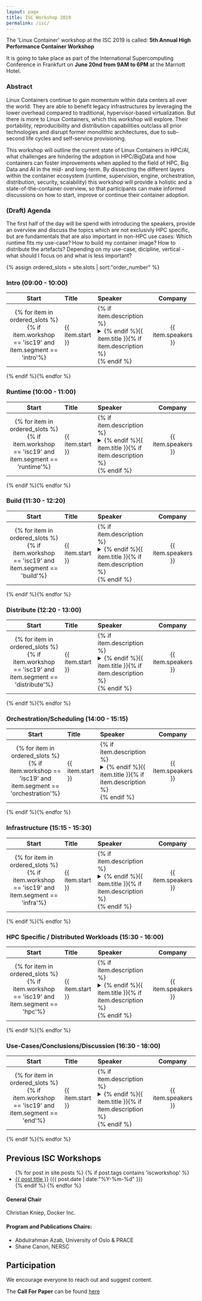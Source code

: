 ```yaml
---
layout: page
title: ISC Workshop 2019
permalink: /isc/
---
```


The 'Linux Container' workshop at the ISC 2019 is called: **5th Annual High Performance Container Workshop**

It is going to take place as part of the International Supercomputing Conference in Frankfurt on **June 20nd from 9AM to 6PM** at the Marriott Hotel.

### Abstract

Linux Containers continue to gain momentum within data centers all over the world.
They are able to benefit legacy infrastructures by leveraging the lower overhead compared
to traditional, hypervisor-based virtualization. But there is more to Linux Containers,
which this workshop will explore. Their portability, reproducibility and distribution
capabilities outclass all prior technologies and disrupt former monolithic architectures,
due to sub-second life cycles and self-service provisioning.

This workshop will outline the current state of Linux Containers in HPC/AI, what challenges
are hindering the adoption in HPC/BigData and how containers can foster
improvements when applied to the field of HPC, Big Data and AI in the mid- and long-term.
By dissecting the different layers within the container ecosystem (runtime, supervision, engine, orchestration, distribution, security, scalability) this workshop will provide a holistic and a state-of-the-container overview, so that participants can make informed discussions on how to start, improve or continue their container adoption.

### (Draft) Agenda
The first half of the day will be spend with introducing the speakers, provide an overview and discuss
the topics which are not exclusivly HPC specific, but are fundamentals that are also important in non-HPC use cases: Which runtime fits my use-case? How to build my container image? How to distribute the artefacts?
Depending on my use-case, dicipline, vertical - what should I focus on and what is less important?

{% assign ordered_slots = site.slots | sort:"order_number" %}

### Intro (09:00 - 10:00)

| Start |  Title                                   | Speaker             |    Company     |
|:-----:|:-----------------------------------------|:--------------------|:--------------:|
{% for item in ordered_slots %}{% if item.workshop == 'isc19' and item.segment == 'intro'%}| {{ item.start }} | {% if item.description %}<details><summary>{% endif %}{{ item.title }}{% if item.description %}</summary><div class="slot-tiny">{{ item.description }}</div></details>{% endif %} | {{ item.speakers }}  | {{ item.affiliation }} |
{% endif %}{% endfor %}

### Runtime (10:00 - 11:00)
| Start |  Title                                   | Speaker             |    Company     |
|:-----:|:-----------------------------------------|:--------------------|:--------------:|
{% for item in ordered_slots %}{% if item.workshop == 'isc19' and item.segment == 'runtime'%}| {{ item.start }} | {% if item.description %}<details><summary>{% endif %}{{ item.title }}{% if item.description %}</summary><div class="slot-tiny">{{ item.description }}</div></details>{% endif %} | {{ item.speakers }}  | {{ item.affiliation }} |
{% endif %}{% endfor %}

### Build (11:30 - 12:20)
| Start |  Title                                   | Speaker             |    Company     |
|:-----:|:-----------------------------------------|:--------------------|:--------------:|
{% for item in ordered_slots %}{% if item.workshop == 'isc19' and item.segment == 'build'%}| {{ item.start }} | {% if item.description %}<details><summary>{% endif %}{{ item.title }}{% if item.description %}</summary><div class="slot-tiny">{{ item.description }}</div></details>{% endif %} | {{ item.speakers }}  | {{ item.affiliation }} |
{% endif %}{% endfor %}

### Distribute (12:20 - 13:00)
| Start |  Title                                   | Speaker             |    Company     |
|:-----:|:-----------------------------------------|:--------------------|:--------------:|
{% for item in ordered_slots %}{% if item.workshop == 'isc19' and item.segment == 'distribute'%}| {{ item.start }} | {% if item.description %}<details><summary>{% endif %}{{ item.title }}{% if item.description %}</summary><div class="slot-tiny">{{ item.description }}</div></details>{% endif %} | {{ item.speakers }}  | {{ item.affiliation }} |
{% endif %}{% endfor %}

### Orchestration/Scheduling (14:00 - 15:15)
| Start |  Title                                   | Speaker             |    Company     |
|:-----:|:-----------------------------------------|:--------------------|:--------------:|
{% for item in ordered_slots %}{% if item.workshop == 'isc19' and item.segment == 'orchestration'%}| {{ item.start }} | {% if item.description %}<details><summary>{% endif %}{{ item.title }}{% if item.description %}</summary><div class="slot-tiny">{{ item.description }}</div></details>{% endif %} | {{ item.speakers }}  | {{ item.affiliation }} |
{% endif %}{% endfor %}

### Infrastructure (15:15 - 15:30)
| Start |  Title                                   | Speaker             |    Company     |
|:-----:|:-----------------------------------------|:--------------------|:--------------:|
{% for item in ordered_slots %}{% if item.workshop == 'isc19' and item.segment == 'infra'%}| {{ item.start }} | {% if item.description %}<details><summary>{% endif %}{{ item.title }}{% if item.description %}</summary><div class="slot-tiny">{{ item.description }}</div></details>{% endif %} | {{ item.speakers }}  | {{ item.affiliation }} |
{% endif %}{% endfor %}

### HPC Specific / Distributed Workloads (15:30 - 16:00)
| Start |  Title                                   | Speaker             |    Company     |
|:-----:|:-----------------------------------------|:--------------------|:--------------:|
{% for item in ordered_slots %}{% if item.workshop == 'isc19' and item.segment == 'hpc'%}| {{ item.start }} | {% if item.description %}<details><summary>{% endif %}{{ item.title }}{% if item.description %}</summary><div class="slot-tiny">{{ item.description }}</div></details>{% endif %} | {{ item.speakers }}  | {{ item.affiliation }} |
{% endif %}{% endfor %}

### Use-Cases/Conclusions/Discussion (16:30 - 18:00)
| Start |  Title                                   | Speaker             |    Company     |
|:-----:|:-----------------------------------------|:--------------------|:--------------:|
{% for item in ordered_slots %}{% if item.workshop == 'isc19' and item.segment == 'end'%}| {{ item.start }} | {% if item.description %}<details><summary>{% endif %}{{ item.title }}{% if item.description %}</summary><div class="slot-tiny">{{ item.description }}</div></details>{% endif %} | {{ item.speakers }}  | {{ item.affiliation }} |
{% endif %}{% endfor %}

## Previous ISC Workshops

<ul class="posts">
{% for post in site.posts %}
  {% if post.tags contains 'iscworkshop' %}
      <div class="post_info">
        <li>
          <a href="{{ post.url }}">{{ post.title }}</a>
          <span>({{ post.date | date:"%Y-%m-%d" }})</span>
        </li>
      </div>
  {% endif %}
{% endfor %}
</ul>

#### General Chair
Christian Kniep, Docker Inc.

#### Program and Publications Chairs:
- Abdulrahman Azab, University of Oslo & PRACE
- Shane Canon, NERSC

## Participation

We encourage everyone to reach out and suggest content.

The **Call For Paper** can be found [here](https://www.uio.no/english/services/it/research/hpc/hpcw-2019.html)
